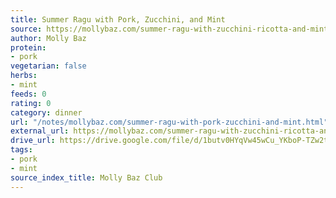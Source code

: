 ```yaml
---
title: Summer Ragu with Pork, Zucchini, and Mint
source: https://mollybaz.com/summer-ragu-with-zucchini-ricotta-and-mint/
author: Molly Baz
protein:
- pork
vegetarian: false
herbs:
- mint
feeds: 0
rating: 0
category: dinner
url: "/notes/mollybaz.com/summer-ragu-with-pork-zucchini-and-mint.html"
external_url: https://mollybaz.com/summer-ragu-with-zucchini-ricotta-and-mint/
drive_url: https://drive.google.com/file/d/1butv0HYqVw45wCu_YKboP-TZw2tP0Zir/view?usp=drive_link
tags:
- pork
- mint
source_index_title: Molly Baz Club
---
```



